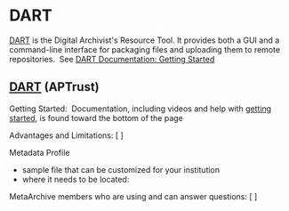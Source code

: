 DART
====

[DART](https://aptrust.github.io/dart-docs/) is the Digital Archivist's Resource Tool. It provides both a GUI and a command-line interface for packaging files and uploading them to remote repositories.  See [DART Documentation: Getting Started](https://aptrust.github.io/dart-docs/users/getting_started/)

[DART](https://aptrust.github.io/dart-docs/) (APTrust)
------------------------------------------------------

Getting Started:  Documentation, including videos and help with [getting started](https://aptrust.github.io/dart-docs/users/getting_started/), is found toward the bottom of the page

Advantages and Limitations: [ ]

Metadata Profile

+ sample file that can be customized for your institution
+ where it needs to be located:

MetaArchive members who are using and can answer questions: [ ]

